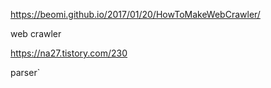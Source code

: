 
https://beomi.github.io/2017/01/20/HowToMakeWebCrawler/

web crawler 



https://na27.tistory.com/230

parser`
